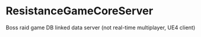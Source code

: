 # ResistanceGameCoreServer
Boss raid game DB linked data server (not real-time multiplayer, UE4 client)
